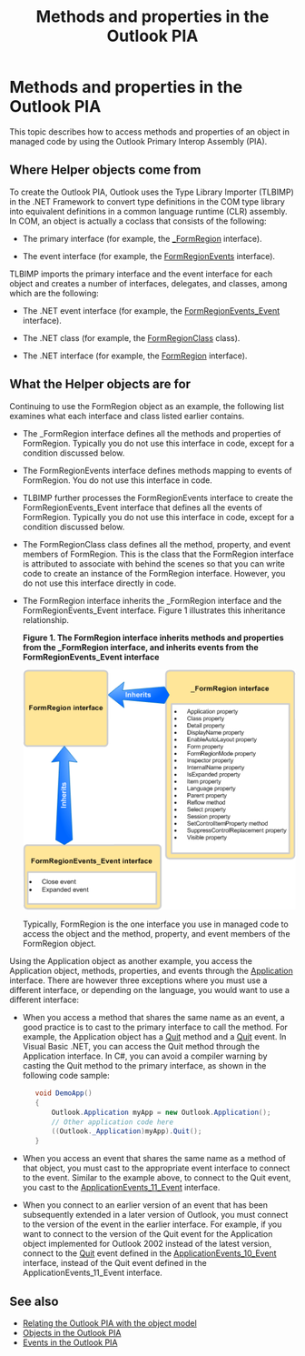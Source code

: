﻿---
title: Methods and properties in the Outlook PIA
TOCTitle: Methods and properties in the Outlook PIA
ms:assetid: ec7742de-ead6-41dd-90a3-1280fdf09d54
ms:mtpsurl: https://msdn.microsoft.com/en-us/library/Bb612528(v=office.15)
ms:contentKeyID: 55119780
ms.date: 07/24/2014
mtps_version: v=office.15
---

# Methods and properties in the Outlook PIA

This topic describes how to access methods and properties of an object in managed code by using the Outlook Primary Interop Assembly (PIA).

## Where Helper objects come from

To create the Outlook PIA, Outlook uses the Type Library Importer (TLBIMP) in the .NET Framework to convert type definitions in the COM type library into equivalent definitions in a common language runtime (CLR) assembly. In COM, an object is actually a coclass that consists of the following:

- The primary interface (for example, the [\_FormRegion](https://msdn.microsoft.com/en-us/library/bb645761\(v=office.15\)) interface).

- The event interface (for example, the [FormRegionEvents](https://msdn.microsoft.com/en-us/library/bb611940\(v=office.15\)) interface).

TLBIMP imports the primary interface and the event interface for each object and creates a number of interfaces, delegates, and classes, among which are the following:

- The .NET event interface (for example, the [FormRegionEvents\_Event](https://msdn.microsoft.com/en-us/library/bb647619\(v=office.15\)) interface).

- The .NET class (for example, the [FormRegionClass](https://msdn.microsoft.com/en-us/library/bb624204\(v=office.15\)) class).

- The .NET interface (for example, the [FormRegion](https://msdn.microsoft.com/en-us/library/bb652633\(v=office.15\)) interface).

## What the Helper objects are for

Continuing to use the FormRegion object as an example, the following list examines what each interface and class listed earlier contains.

- The \_FormRegion interface defines all the methods and properties of FormRegion. Typically you do not use this interface in code, except for a condition discussed below.

- The FormRegionEvents interface defines methods mapping to events of FormRegion. You do not use this interface in code.

- TLBIMP further processes the FormRegionEvents interface to create the FormRegionEvents\_Event interface that defines all the events of FormRegion. Typically you do not use this interface in code, except for a condition discussed below.

- The FormRegionClass class defines all the method, property, and event members of FormRegion. This is the class that the FormRegion interface is attributed to associate with behind the scenes so that you can write code to create an instance of the FormRegion interface. However, you do not use this interface directly in code.

- The FormRegion interface inherits the \_FormRegion interface and the FormRegionEvents\_Event interface. Figure 1 illustrates this inheritance relationship.
    
  **Figure 1. The FormRegion interface inherits methods and properties from the \_FormRegion interface, and inherits events from the FormRegionEvents\_Event interface**

  ![The FormRegion interface inherits methods and properties from the \_FormRegion interface, and inherits events from the FormRegionEvents\_Event interface](media/pia-form-region-interface.gif)
    
  Typically, FormRegion is the one interface you use in managed code to access the object and the method, property, and event members of the FormRegion object.

Using the Application object as another example, you access the Application object, methods, properties, and events through the [Application](https://msdn.microsoft.com/en-us/library/bb646615\(v=office.15\)) interface. There are however three exceptions where you must use a different interface, or depending on the language, you would want to use a different interface:

- When you access a method that shares the same name as an event, a good practice is to cast to the primary interface to call the method. For example, the Application object has a [Quit](https://msdn.microsoft.com/en-us/library/bb646614\(v=office.15\)) method and a [Quit](https://msdn.microsoft.com/en-us/library/bb622595\(v=office.15\)) event. In Visual Basic .NET, you can access the Quit method through the Application interface. In C\#, you can avoid a compiler warning by casting the Quit method to the primary interface, as shown in the following code sample:
    
   ```csharp
      void DemoApp()
      {
          Outlook.Application myApp = new Outlook.Application();
          // Other application code here
          ((Outlook._Application)myApp).Quit();
      }
   ```

- When you access an event that shares the same name as a method of that object, you must cast to the appropriate event interface to connect to the event. Similar to the example above, to connect to the Quit event, you cast to the [ApplicationEvents\_11\_Event](https://msdn.microsoft.com/en-us/library/bb622725\(v=office.15\)) interface.

- When you connect to an earlier version of an event that has been subsequently extended in a later version of Outlook, you must connect to the version of the event in the earlier interface. For example, if you want to connect to the version of the Quit event for the Application object implemented for Outlook 2002 instead of the latest version, connect to the [Quit](https://msdn.microsoft.com/en-us/library/bb609660\(v=office.15\)) event defined in the [ApplicationEvents\_10\_Event](https://msdn.microsoft.com/en-us/library/bb610098\(v=office.15\)) interface, instead of the Quit event defined in the ApplicationEvents\_11\_Event interface.

## See also

- [Relating the Outlook PIA with the object model](relating-the-outlook-pia-with-the-object-model.md)
- [Objects in the Outlook PIA](objects-in-the-outlook-pia.md)
- [Events in the Outlook PIA](events-in-the-outlook-pia.md)

